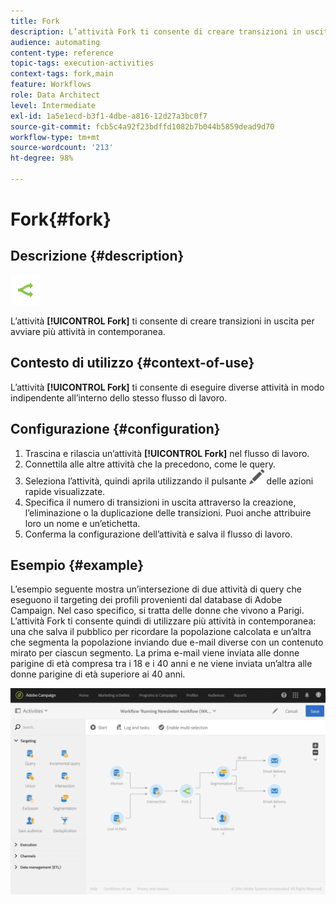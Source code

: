 ```yaml
---
title: Fork
description: L’attività Fork ti consente di creare transizioni in uscita per avviare più attività contemporaneamente.
audience: automating
content-type: reference
topic-tags: execution-activities
context-tags: fork,main
feature: Workflows
role: Data Architect
level: Intermediate
exl-id: 1a5e1ecd-b3f1-4dbe-a816-12d27a3bc0f7
source-git-commit: fcb5c4a92f23bdffd1082b7b044b5859dead9d70
workflow-type: tm+mt
source-wordcount: '213'
ht-degree: 98%

---
```


# Fork{#fork}

## Descrizione {#description}

![](assets/fork.png)

L’attività **[!UICONTROL Fork]** ti consente di creare transizioni in uscita per avviare più attività in contemporanea.

## Contesto di utilizzo {#context-of-use}

L’attività **[!UICONTROL Fork]** ti consente di eseguire diverse attività in modo indipendente all’interno dello stesso flusso di lavoro.

## Configurazione {#configuration}

1. Trascina e rilascia un’attività **[!UICONTROL Fork]** nel flusso di lavoro.
1. Connettila alle altre attività che la precedono, come le query.
1. Seleziona l’attività, quindi aprila utilizzando il pulsante ![](assets/edit_darkgrey-24px.png) delle azioni rapide visualizzate.
1. Specifica il numero di transizioni in uscita attraverso la creazione, l’eliminazione o la duplicazione delle transizioni. Puoi anche attribuire loro un nome e un’etichetta.
1. Conferma la configurazione dell’attività e salva il flusso di lavoro.

## Esempio {#example}

L’esempio seguente mostra un’intersezione di due attività di query che eseguono il targeting dei profili provenienti dal database di Adobe Campaign. Nel caso specifico, si tratta delle donne che vivono a Parigi. L’attività Fork ti consente quindi di utilizzare più attività in contemporanea: una che salva il pubblico per ricordare la popolazione calcolata e un’altra che segmenta la popolazione inviando due e-mail diverse con un contenuto mirato per ciascun segmento. La prima e-mail viene inviata alle donne parigine di età compresa tra i 18 e i 40 anni e ne viene inviata un’altra alle donne parigine di età superiore ai 40 anni.

![](assets/wkf_fork_example.png)
